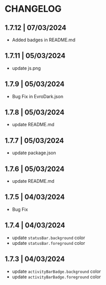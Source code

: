 # CHANGELOG

## 1.7.12 | 07/03/2024
- Added badges in README.md

## 1.7.11 | 05/03/2024
- update js.png

## 1.7.9 | 05/03/2024
- Bug Fix in EvroDark.json

## 1.7.8 | 05/03/2024
- update README.md

## 1.7.7 | 05/03/2024
- update package.json

## 1.7.6 | 05/03/2024
- update README.md

## 1.7.5 | 04/03/2024
- Bug Fix

## 1.7.4 | 04/03/2024
- update `statusBar.background` color
- update `statusBar.foreground` color

## 1.7.3 | 04/03/2024
- update `activityBarBadge.background` color
- update `activityBarBadge.foreground` color
